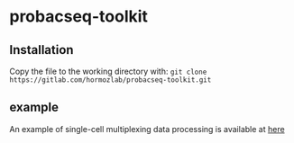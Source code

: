# probacseq-toolkit

## Installation
Copy the file to the working directory with:
`git clone https://gitlab.com/hormozlab/probacseq-toolkit.git`

## example
An example of single-cell multiplexing data processing is available at [here](https://gitlab.com/hormozlab/probacseq-toolkit/-/blob/main/example.ipynb)
